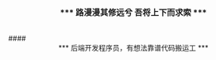 
### <center>*** 路漫漫其修远兮 吾将上下而求索 ***</center>
 <!-- --> 
 <br/>
 #### <center>*** 后端开发程序员，有想法靠谱代码搬运工 ***</center> 
